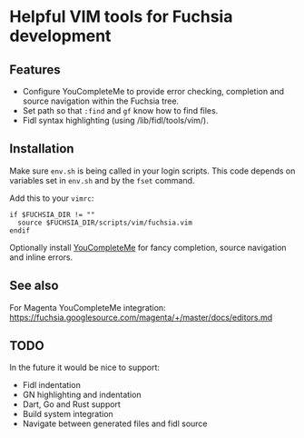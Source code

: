 # Helpful VIM tools for Fuchsia development

## Features

* Configure YouCompleteMe to provide error checking, completion and source navigation within the Fuchsia tree.
* Set path so that `:find` and `gf` know how to find files.
* Fidl syntax highlighting (using /lib/fidl/tools/vim/).

## Installation

Make sure `env.sh` is being called in your login scripts. This code depends on variables set in `env.sh` and by the
`fset` command.

Add this to your `vimrc`:
```
if $FUCHSIA_DIR != ""
  source $FUCHSIA_DIR/scripts/vim/fuchsia.vim
endif
```

Optionally install [YouCompleteMe](https://github.com/Valloric/YouCompleteMe) for fancy completion, source navigation
and inline errors.

## See also

For Magenta YouCompleteMe integration: https://fuchsia.googlesource.com/magenta/+/master/docs/editors.md

## TODO

In the future it would be nice to support:
* Fidl indentation
* GN highlighting and indentation
* Dart, Go and Rust support
* Build system integration
* Navigate between generated files and fidl source
